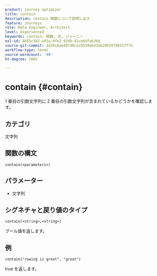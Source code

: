 ```yaml
---
product: journey optimizer
title: contain
description: contain 関数について説明します
feature: Journeys
role: Data Engineer, Architect
level: Experienced
keywords: contain, 関数, 式, ジャーニー
exl-id: 8855c382-a91a-4fe2-92db-91ce6dfab3b0
source-git-commit: 1d30c6ae49fd0cac0559eb42a629b59708157f7d
workflow-type: tm+mt
source-wordcount: '40'
ht-degree: 100%

---
```


# contain {#contain}

1 番目の引数文字列に 2 番目の引数文字列が含まれているかどうかを確認します。

## カテゴリ

文字列

## 関数の構文

`contain(<parameters>)`

## パラメーター

* 文字列

## シグネチャと戻り値のタイプ

`contain(<string>,<string>)`

ブール値を返します。

## 例

`contain("rowing is great", "great")`

true を返します。
